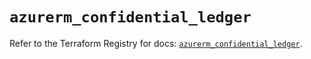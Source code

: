 # `azurerm_confidential_ledger`

Refer to the Terraform Registry for docs: [`azurerm_confidential_ledger`](https://registry.terraform.io/providers/hashicorp/azurerm/3.105.0/docs/resources/confidential_ledger).
